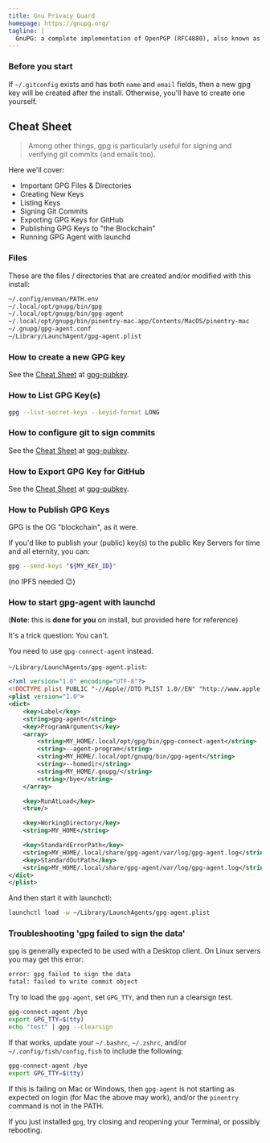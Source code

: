 ```yaml
---
title: Gnu Privacy Guard
homepage: https://gnupg.org/
tagline: |
  GnuPG: a complete implementation of OpenPGP (RFC4880), also known as **P**retty **G**ood **P**rivacy.
---
```


### Before you start

If `~/.gitconfig` exists and has both `name` and `email` fields, then a new gpg
key will be created after the install. Otherwise, you'll have to create one
yourself.

## Cheat Sheet

> Among other things, gpg is particularly useful for signing and verifying git
> commits (and emails too).

Here we'll cover:

- Important GPG Files & Directories
- Creating New Keys
- Listing Keys
- Signing Git Commits
- Exporting GPG Keys for GitHub
- Publishing GPG Keys to "the Blockchain"
- Running GPG Agent with launchd

### Files

These are the files / directories that are created and/or modified with this
install:

```txt
~/.config/envman/PATH.env
~/.local/opt/gnupg/bin/gpg
~/.local/opt/gnupg/bin/gpg-agent
~/.local/opt/gnupg/bin/pinentry-mac.app/Contents/MacOS/pinentry-mac
~/.gnupg/gpg-agent.conf
~/Library/LaunchAgent/gpg-agent.plist
```

### How to create a new GPG key

See the [Cheat Sheet](./gpg-pubkey) at [gpg-pubkey](./gpg-pubkey).

### How to List GPG Key(s)

```bash
gpg --list-secret-keys --keyid-format LONG
```

### How to configure git to sign commits

See the [Cheat Sheet](./git-config-gpg) at [gpg-pubkey](./git-config-gpg).

### How to Export GPG Key for GitHub

See the [Cheat Sheet](./gpg-pubkey) at [gpg-pubkey](./gpg-pubkey).

### How to Publish GPG Keys

GPG is the OG "blockchain", as it were.

If you'd like to publish your (public) key(s) to the public Key Servers for time
and all eternity, you can:

```bash
gpg --send-keys "${MY_KEY_ID}"
```

(no IPFS needed 😉)

### How to start gpg-agent with launchd

(**Note**: this is **done for you** on install, but provided here for reference)

It's a trick question: You can't.

You need to use `gpg-connect-agent` instead.

`~/Library/LaunchAgents/gpg-agent.plist`:

```xml
<?xml version="1.0" encoding="UTF-8"?>
<!DOCTYPE plist PUBLIC "-//Apple//DTD PLIST 1.0//EN" "http://www.apple.com/DTDs/PropertyList-1.0.dtd">
<plist version="1.0">
<dict>
	<key>Label</key>
	<string>gpg-agent</string>
	<key>ProgramArguments</key>
	<array>
		<string>MY_HOME/.local/opt/gpg/bin/gpg-connect-agent</string>
		<string>--agent-program</string>
		<string>MY_HOME/.local/opt/gnupg/bin/gpg-agent</string>
		<string>--homedir</string>
		<string>MY_HOME/.gnupg/</string>
		<string>/bye</string>
	</array>

	<key>RunAtLoad</key>
	<true/>

	<key>WorkingDirectory</key>
	<string>MY_HOME</string>

	<key>StandardErrorPath</key>
	<string>MY_HOME/.local/share/gpg-agent/var/log/gpg-agent.log</string>
	<key>StandardOutPath</key>
	<string>MY_HOME/.local/share/gpg-agent/var/log/gpg-agent.log</string>
</dict>
</plist>
```

And then start it with launchctl:

```bash
launchctl load -w ~/Library/LaunchAgents/gpg-agent.plist
```

### Troubleshooting 'gpg failed to sign the data'

`gpg` is generally expected to be used with a Desktop client. On Linux servers
you may get this error:

```txt
error: gpg failed to sign the data
fatal: failed to write commit object
```

Try to load the `gpg-agent`, set `GPG_TTY`, and then run a clearsign test.

```bash
gpg-connect-agent /bye
export GPG_TTY=$(tty)
echo "test" | gpg --clearsign
```

If that works, update your `~/.bashrc`, `~/.zshrc`, and/or
`~/.config/fish/config.fish` to include the following:

```bash
gpg-connect-agent /bye
export GPG_TTY=$(tty)
```

If this is failing on Mac or Windows, then `gpg-agent` is not starting as
expected on login (for Mac the above may work), and/or the `pinentry` command is
not in the PATH.

If you just installed `gpg`, try closing and reopening your Terminal, or
possibly rebooting.
